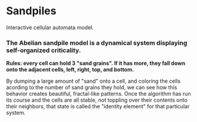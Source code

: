 # Sandpiles
Interactive cellular automata model.

### The Abelian sandpile model is a dynamical system displaying self-organized criticality.

**Rules: every cell can hold 3 "sand grains". If it has more, they fall down onto the adjacent cells, left, right, top, and bottom.**

By dumping a large amount of "sand" onto a cell, and coloring the cells acording to the number of sand grains they hold, we can see how this behavior creates beautiful, fractal-like patterns.
Once the algorithm has run its course and the cells are all stable, not toppling over their contents onto their neighbors, that state is called the "identity element" for that particular system.

